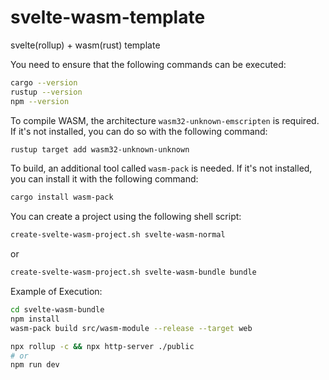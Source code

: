 # svelte-wasm-template
svelte(rollup) + wasm(rust) template

You need to ensure that the following commands can be executed:

```bash
cargo --version
rustup --version
npm --version
```

To compile WASM, the architecture ```wasm32-unknown-emscripten``` is required. If it's not installed, you can do so with the following command:

```bash
rustup target add wasm32-unknown-unknown
```

To build, an additional tool called ```wasm-pack``` is needed. If it's not installed, you can install it with the following command:

```bash
cargo install wasm-pack
```

You can create a project using the following shell script:

```bash
create-svelte-wasm-project.sh svelte-wasm-normal
```

or

```bash
create-svelte-wasm-project.sh svelte-wasm-bundle bundle
```

Example of Execution:

```bash
cd svelte-wasm-bundle
npm install
wasm-pack build src/wasm-module --release --target web

npx rollup -c && npx http-server ./public
# or
npm run dev
```
